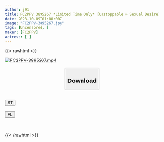 ```yaml
---
author: j91
title: FC2PPV 3895267 *Limited Time Only* [Unstoppable ∞ Sexual Desire] A 38-Year-Old Wife Of The President’s Secretary Who Is Sexy. Hard, Thick, Hot Big Dick Leaks Love Juice, Portio Repeatedly Cums, Cums Continuously, Dick Falls NTR [Working Housewife Ero//] [cen]
date: 2023-10-09T01:00:00Z
image: "FC2PPV-3895267.jpg"
tags: [Uncensored, ]
maker: [FC2PPV]
actress: [ ]
---
```



{{< rawhtml >}}

<div class="video" data-videoid="z3BzQD9QJkHQ0A">
    <a href="javascript:;">
        <img src="https://my.j91.asia/posts/FC2PPV-3895267/FC2PPV-3895267.jpg" width="WIDTH" height="HEIGHT" alt="FC2PPV-3895267.mp4" loading="lazy">
    </a>
</div>

<script type="text/javascript" src="https://j91.asia/asset/on-demand-st.js"></script>

<br>
  <link rel="stylesheet" href="https://j91.asia/asset/bs5.css">
  
  <center>
  <button class="btn btn-primary" type="button" data-bs-toggle="collapse" data-bs-target=".multi-collapse" aria-expanded="false" aria-controls="multiCollapseExample1 multiCollapseExample2"><h2>Download</h2></button></center>
</p>
<div class="row">
  <div class="col">
    <div class="collapse multi-collapse" id="multiCollapseExample1">
      <div class="card card-body">
	      	      <br>
<div class="buttons">  
<a href="https://streamtape.to/v/z3BzQD9QJkHQ0A"><button class="btn-hover color-3"><i class="fa fa-download"></i> ST</button></a></div>
    </div>
  </div>
</div>
  <div class="col">
    <div class="collapse multi-collapse" id="multiCollapseExample2">
      <div class="card card-body">
	      <br>
<div class="buttons">
    <a href="https://filelions.online/f/d10iz02ya3x3"><button class="btn-hover color-9"><i class="fa fa-download"></i> FL</button></a></div>
<br><br>
      </div>
    </div>
  </div>
</div>

{{< /rawhtml >}}